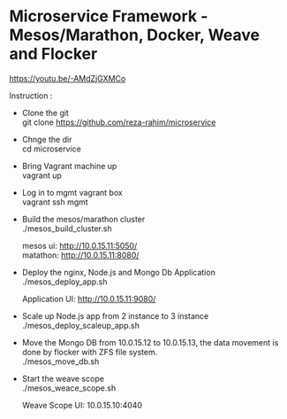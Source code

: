 # Microservice Framework - Mesos/Marathon, Docker, Weave and Flocker

https://youtu.be/-AMdZjGXMCo


Instruction :

- Clone the git <br>
git clone https://github.com/reza-rahim/microservice

- Chnge the dir<br>
cd microservice

- Bring Vagrant machine up <br>
vagrant up

- Log in to mgmt vagrant box <br>
vagrant ssh mgmt

- Build the mesos/marathon cluster<br>
./mesos_build_cluster.sh

  mesos ui: http://10.0.15.11:5050/  
  matathon: http://10.0.15.11:8080/

- Deploy the nginx, Node.js and Mongo Db Application <br>
./mesos_deploy_app.sh

  Application UI: http://10.0.15.11:9080/

- Scale up Node.js app from 2 instance to 3 instance<br>
./mesos_deploy_scaleup_app.sh

- Move the Mongo DB from 10.0.15.12 to 10.0.15.13, the data movement is done by flocker with ZFS file system. <br>
./mesos_move_db.sh

- Start the weave scope <br>
./mesos_weace_scope.sh

  Weave Scope UI: 10.0.15.10:4040 
